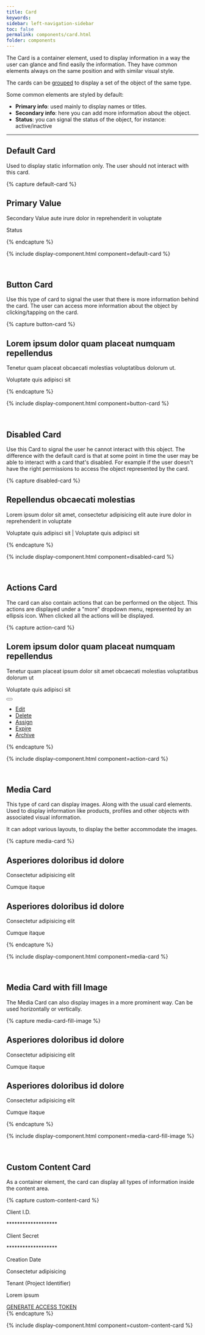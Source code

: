 ```yaml
---
title: Card
keywords:
sidebar: left-navigation-sidebar
toc: false
permalink: components/card.html
folder: components
---
```


The Card is a container element, used to display information in a way the user can glance and find easily the information. They have common elements always on the same position and with similar visual style.

The cards can be [grouped](card-group.html) to display a set of the object of the same type.

Some common elements are styled by default:
* **Primary info**: used mainly to display names or titles.
* **Secondary info**: here you can add more information about the object.
* **Status**: you can signal the status of the object, for instance: active/inactive

<hr/>

## Default Card

Used to display static information only. The user should not interact with this card.

{% capture default-card %}
<div class="fd-card">
    <div class="fd-card__content">
         <h2 class="fd-card__header">
             Primary Value
         </h2>
         <p class="fd-card__description">
             Secondary Value aute irure dolor in reprehenderit in voluptate
         </p>
         <p class="fd-card__status">
             Status
         </p>
    </div>
</div>
{% endcapture %}

{% include display-component.html component=default-card %}

<br>

## Button Card

Use this type of card to signal the user that there is more information behind the card. The user can access more information about the object by clicking/tapping on the card.

{% capture button-card %}
<div class="fd-card fd-card--button" role="button">
    <div class="fd-card__content">
         <h2 class="fd-card__header">
             Lorem ipsum dolor quam placeat numquam repellendus
         </h2>
         <p class="fd-card__description">
             Tenetur quam placeat obcaecati molestias voluptatibus dolorum ut.
         </p>
         <p class="fd-card__status">
             <span class="fd-has-color-status-1">Voluptate quis adipisci sit</span>
         </p>
    </div>
</div>
{% endcapture %}

{% include display-component.html component=button-card %}

<br>

## Disabled Card

Use this Card to signal the user he cannot interact with this object. The difference with the default card is that at some point in time the user may be able to interact with a card that's disabled. For example if the user doesn't have the right permissions to access the object represented by the card.

{% capture disabled-card %}
<div class="fd-card fd-card--button is-disabled" aria-disabled="true" role="button">
    <div class="fd-card__content">
         <h2 class="fd-card__header">
             Repellendus obcaecati molestias
         </h2>
         <p class="fd-card__description">
             Lorem ipsum dolor sit amet, consectetur adipisicing elit aute irure dolor in reprehenderit in voluptate
         </p>
         <p class="fd-card__status">
             <span>Voluptate quis adipisci sit</span> | <span>Voluptate quis adipisci sit</span>
         </p>
    </div>
</div>
{% endcapture %}

{% include display-component.html component=disabled-card %}

<br>

## Actions Card

The card can also contain actions that can be performed on the object. This actions are displayed under a "more" dropdown menu, represented by an ellipsis icon. When clicked all the actions will be displayed.

{% capture action-card %}
<div class="fd-card fd-card--button">
    <div class="fd-card__content">
        <h2 class="fd-card__header">
            Lorem ipsum dolor quam placeat numquam repellendus
        </h2>
        <p class="fd-card__description">
            Tenetur quam placeat ipsum dolor sit amet obcaecati molestias voluptatibus dolorum ut
        </p>
        <p class="fd-card__status">
            <span class="fd-has-color-status-1">Voluptate quis adipisci sit</span>
        </p>
    </div>
    <div class="fd-card__actions">
        <div class="fd-popover fd-popover--right">
            <div class="fd-popover__control">
                <button class="fd-button--light sap-icon--overflow" aria-label="More" aria-expanded="false"
                    aria-controls="MXLTN784" aria-haspopup="true"></button>
            </div>
            <div class="fd-popover__body fd-popover__body--right fd-popover__body--no-arrow" aria-hidden="true" id="MXLTN784">
                <nav class="fd-menu" id="">
                    <ul class="fd-menu__list">
                        <li><a href="#" class="fd-menu__item">Edit</a></li>
                        <li><a href="#" class="fd-menu__item">Delete</a></li>
                        <li><a href="#" class="fd-menu__item">Assign</a></li>
                        <li><a href="#" class="fd-menu__item">Expire</a></li>
                        <li><a href="#" class="fd-menu__item">Archive</a></li>
                    </ul>
                </nav>
            </div>
        </div>
    </div>
</div>
{% endcapture %}

{% include display-component.html component=action-card %}

<br>

## Media Card

This type of card can display images. Along with the usual card elements. Used to display information like products, profiles and other objects with associated visual information.

It can adopt various layouts, to display the better accommodate the images.

{% capture media-card %}
<div class="fd-card" role="button">
    <div class="fd-card__media" style="background-image: url(https://techne.yaas.io/images/product-thumbnail-wide.png)" aria-label="YaaS product thumbnail"></div>
    <div class="fd-card__content">
         <h2 class="fd-card__header">
             Asperiores doloribus id dolore
         </h2>
         <p class="fd-card__description">
             Consectetur adipisicing elit
         </p>
         <p class="fd-card__status">
             <span class="fd-has-color-status-1">Cumque itaque</span>
         </p>
    </div>
</div>
<div class="fd-card" role="button">
    <div class="fd-card__media fd-card__media--round" style="background-image: url(https://techne.yaas.io/images/product-thumbnail-wide.png)" aria-label="YaaS product thumbnail"></div>
    <div class="fd-card__content">
         <h2 class="fd-card__header">
             Asperiores doloribus id dolore
         </h2>
         <p class="fd-card__description">
             Consectetur adipisicing elit
         </p>
         <p class="fd-card__status">
             <span class="fd-has-color-status-1">Cumque itaque</span>
         </p>
    </div>
</div>
{% endcapture %}

{% include display-component.html component=media-card %}

<br>

## Media Card with fill Image

The Media Card can also display images in a more prominent way. Can be used horizontally or vertically.

{% capture media-card-fill-image %}
<div class="fd-card" role="button">
    <div class="fd-card__media fd-card__media--fill" style="background-image: url(https://techne.yaas.io/images/product-thumbnail-wide.png)" aria-label="YaaS product thumbnail"></div>
    <div class="fd-card__content">
         <h2 class="fd-card__header">
             Asperiores doloribus id dolore
         </h2>
         <p class="fd-card__description">
             Consectetur adipisicing elit
         </p>
         <p class="fd-card__status">
             <span class="fd-has-color-status-1">Cumque itaque</span>
         </p>
    </div>
</div>
<div class="fd-card fd-card--vertical" role="button">
    <div class="fd-card__media" style="background-image: url(https://techne.yaas.io/images/product-thumbnail-wide.png)" aria-label="YaaS product thumbnail"></div>
    <div class="fd-card__content">
         <h2 class="fd-card__header">
             Asperiores doloribus id dolore
         </h2>
         <p class="fd-card__description">
             Consectetur adipisicing elit
         </p>
         <p class="fd-card__status">
             <span class="fd-has-color-status-1">Cumque itaque</span>
         </p>
    </div>
</div>
{% endcapture %}

{% include display-component.html component=media-card-fill-image %}

<br>

## Custom Content Card

As a container element, the card can display all types of information inside the content area.

{% capture custom-content-card %}
<div class="fd-card">
    <div class="fd-card__content">
        <span class="fd-has-color-text-3 fd-has-type-minus-2">Client I.D.</span>
        <p>*******************</p>
        <span class="fd-has-color-text-3 fd-has-type-minus-2">Client Secret</span>
        <p>*******************</p>
        <span class="fd-has-color-text-3 fd-has-type-minus-2">Creation Date</span>
        <p>Consectetur adipisicing</p>
        <span class="fd-has-color-txt-3 fd-has-type-minus-2">Tenant (Project Identifier)</span>
        <p>Lorem ipsum</p>
    </div>
    <div class="fd-card__actions">
        <a class="fd-has-type-1 fd-has-font-family-header" href="">GENERATE ACCESS TOKEN</a>
    </div>
</div>
{% endcapture %}

{% include display-component.html component=custom-content-card %}
